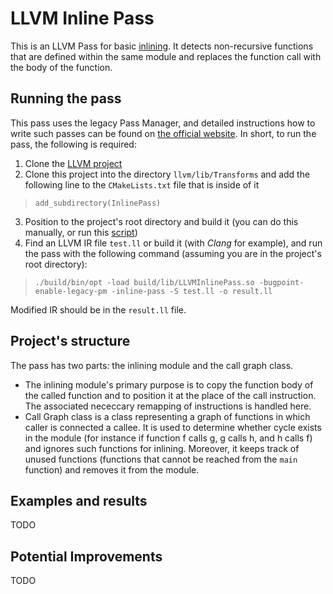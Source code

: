 # LLVM Inline Pass

This is an LLVM Pass for basic [inlining](https://en.wikipedia.org/wiki/Inline_expansion).
It detects non-recursive functions that are defined within the same module and replaces the function call with the body of the function.

## Running the pass

This pass uses the legacy Pass Manager, and detailed instructions how to write such passes can be found on [the official website](https://llvm.org/docs/WritingAnLLVMPass.html).
In short, to run the pass, the following is required:

1. Clone the [LLVM project](https://github.com/llvm/llvm-project)
2. Clone this project into the directory `llvm/lib/Transforms` and add the following line to the `CMakeLists.txt` file that is inside of it

> `add_subdirectory(InlinePass)`

3. Position to the project's root directory and build it (you can do this manually, or run this [script](https://www.prevodioci.matf.bg.ac.rs/kk/2023/vezbe/make_llvm.sh))
4. Find an LLVM IR file `test.ll` or build it (with *Clang* for example), and run the pass with the following command (assuming you are in the project's root directory):

> `./build/bin/opt -load build/lib/LLVMInlinePass.so -bugpoint-enable-legacy-pm -inline-pass -S test.ll -o result.ll`

Modified IR should be in the `result.ll` file.

## Project's structure

The pass has two parts: the inlining module and the call graph class.

- The inlining module's primary purpose is to copy the function body of the called function and to position it at the place of the call instruction. 
The associated nececcary remapping of instructions is handled here.
- Call Graph class is a class representing a graph of functions in which caller is connected a callee.
It is used to determine whether cycle exists in the module (for instance if function f calls g, g calls h, and h calls f) and ignores such functions for inlining.
Moreover, it keeps track of unused functions (functions that cannot be reached from the `main` function) and removes it from the module.

## Examples and results

TODO

## Potential Improvements

TODO
